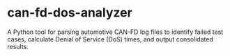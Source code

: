 # can-fd-dos-analyzer
 A Python tool for parsing automotive CAN-FD log files to identify failed test cases, calculate Denial of Service (DoS) times, and output consolidated results.
